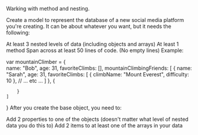 
Warking with method and nesting.


Create a model to represent the database of a new social media platform you're creating. It can be about whatever you want, but it needs the following:

At least 3 nested levels of data (including objects and arrays)
At least 1 method
Span across at least 50 lines of code. (No empty lines)
Example:

var mountainClimber = {  
    name: "Bob",
    age: 31,
    favoriteClimbs: [],
    mountainClimbingFriends: [
        {
            name: "Sarah",
            age: 31,
            favoriteClimbs: [
                {
                    climbName: "Mount Everest",
                    difficulty: 10
                },
//                ... etc ...
            ]
        },
        {

        }
    ]
}
After you create the base object, you need to:

Add 2 properties to one of the objects (doesn't matter what level of nested data you do this to)
Add 2 items to at least one of the arrays in your data